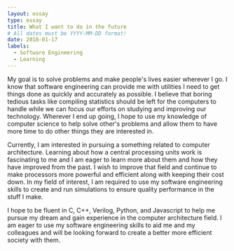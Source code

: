 ```yaml
---
layout: essay
type: essay
title: What I want to do in the future
# All dates must be YYYY-MM-DD format!
date: 2018-01-17
labels:
  - Software Engineering
  - Learning
---
```


My goal is to solve problems and make people's lives easier wherever I go. I know that software engineering can provide me with utilities I need to get things done as quickly and accurately as possible. I believe that boring tedious tasks like compiling statistics should be left for the computers to handle while we can focus our efforts on studying and improving our technology. Wherever I end up going, I hope to use my knowledge of computer science to help solve other's problems and allow them to have more time to do other things they are interested in.        

Currently, I am interested in pursuing a something related to computer architecture. Learning about how a central processing units work is fascinating to me and I am eager to learn more about them and how they have improved from the past. I wish to improve that field and continue to make processors more powerful and efficient along with keeping their cost down. In my field of interest, I am required to use my software engineering skills to create and run simulations to ensure quality performance in the stuff I make. 

I hope to be fluent in C, C++, Verilog, Python, and Javascript to help me pursue my dream and gain experience in the computer architecture field. I am eager to use my software engineering skills to aid me and my colleagues and will be looking forward to create a better more efficient society with them. 
